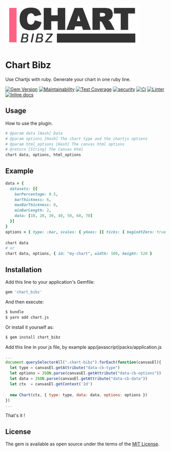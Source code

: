 ![Chart Bibz logo](https://raw.githubusercontent.com/thooams/chart_bibz/main/chart-bibz-logo.gif)

# Chart Bibz
Use Chartjs with ruby. Generate your chart in one ruby line.

[![Gem Version](https://badge.fury.io/rb/chart_bibz.svg)](https://badge.fury.io/rb/chart_bibz)
[![Maintainability](https://api.codeclimate.com/v1/badges/7e8e319e9f7197593733/maintainability)](https://codeclimate.com/github/thooams/chart_bibz/maintainability)
[![Test Coverage](https://api.codeclimate.com/v1/badges/7e8e319e9f7197593733/test_coverage)](https://codeclimate.com/github/thooams/chart_bibz/test_coverage)
[![security](https://hakiri.io/github/thooams/chart_bibz/main.svg)](https://hakiri.io/github/thooams/chart_bibz/main)
[![Ci](https://github.com/thooams/chart_bibz/workflows/CI/badge.svg)](https://github.com/thooams/chart_bibz/actions)
[![Linter](https://github.com/thooams/chart_bibz/workflows/Linter/badge.svg)](https://github.com/thooams/chart_bibz/actions)
[![Inline docs](http://inch-ci.org/github/thooams/chart_bibz.svg?branch=master)](http://inch-ci.org/github/thooams/chart_bibz)


## Usage
How to use the plugin.

```ruby
# @param data [Hash] Data
# @param options [Hash] The chart type and the chartjs options
# @param html_options [Hash] The canvas html options
# @return [String] The Canvas Html
chart data, options, html_options
```

## Example
```ruby
data = {
  datasets: [{
    barPercentage: 0.5,
    barThickness: 6,
    maxBarThickness: 8,
    minBarLength: 2,
    data: [10, 20, 30, 40, 50, 60, 70]
  }]
}
options = { type: :bar, scales: { yAxes: [{ ticks: { beginAtZero: true } }] } }

chart data
# or
chart data, options, { id: "my-chart", width: 100, height: 520 }
```

## Installation
Add this line to your application's Gemfile:

```ruby
gem 'chart_bibz'
```

And then execute:
```bash
$ bundle
$ yarn add chart.js
```

Or install it yourself as:
```bash
$ gem install chart_bibz
```

Add this line in your js file, by example app/javascript/packs/application.js
```js
...
document.querySelectorAll(".chart-bibz").forEach(function(canvasEl){
  let type = canvasEl.getAttribute("data-cb-type")
  let options = JSON.parse(canvasEl.getAttribute("data-cb-options"))
  let data = JSON.parse(canvasEl.getAttribute("data-cb-data"))
  let ctx  = canvasEl.getContext('2d')

  new Chart(ctx, { type: type, data: data, options: options })
})
...
```

That's it !

## License
The gem is available as open source under the terms of the [MIT License](https://opensource.org/licenses/MIT).
